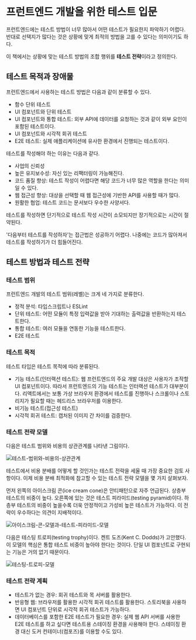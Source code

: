 # 프런트엔드 개발을 위한 테스트 입문

프런트엔드에는 테스트 방법이 너무 많아서 어떤 테스트가 필요한지 파악하기 어렵다. 반대로 선택지가 많다는 것은 상황에 맞게 최적의 방법을 고를 수 있다는 의미이기도 하다.

이 책에서는 상황에 맞는 테스트 방법의 조합 행위를 **테스트 전략**이라고 정의한다.

## 테스트 목적과 장애물

프런트엔드에서 사용하는 테스트 방법은 다음과 같이 분류할 수 있다.

- 함수 단위 테스트
- UI 컴포넌트와 단위 테스트
- UI 컴포넌트와 통합 테스트: 외부 API에 데이터를 요청하는 것과 같이 외부 요인이 포함된 테스트이다.
- UI 컴포넌트와 시각적 회귀 테스트
- E2E 테스트: 실제 애플리케이션에 유사한 환경에서 진행되는 테스트이다.

테스트를 작성해야 하는 이유는 다음과 같다.

- 사업의 신뢰성
- 높은 유지보수성: 자신 있는 리팩터링이 가능해진다.
- 코드 품질 향상: 테스트 작성이 어렵다면 해당 코드가 너무 많은 역할을 한다는 의미일 수 있다.
- 웹 접근성 향상: 대상을 선택할 때 웹 접근성에 기반한 API를 사용할 때가 많다.
- 원활한 협업: 테스트 코드는 문서보다 우수한 사양서다.

테스트를 작성하면 단기적으로 테스트 작성 시간이 소모되지만 장기적으로는 시간이 절약된다.

'다음부터 테스트를 작성하자'는 접근법은 성공하기 어렵다. 나중에는 코드가 많아져서 테스트를 작성하기가 더 힘들어진다.

## 테스트 방법과 테스트 전략

### 테스트 범위

프런트엔드 개발의 테스트 범위(레벨)는 크게 네 가지로 분류한다.

- 정적 분석: 타입스크립트나 ESLint
- 단위 테스트: 어떤 모듈이 특정 입력값을 받아 기대하는 출력값을 반환하는지 테스트한다.
- 통합 테스트: 여러 모듈을 연동한 기능을 테스트한다.
- E2E 테스트

### 테스트 목적

테스트 타입은 테스트 목적에 따라 분류된다.

- 기능 테스트(인터랙션 테스트): 웹 프런트엔드의 주요 개발 대상은 사용자가 조작할 UI 컴포넌트이다. 따라서 프런트엔드의 기능 테스트는 인터랙션 테스트가 대부분이다. 리액트에서는 보통 가상 브라우저 환경에서 테스트를 진행하나 스크롤이나 스토리지가 필요할 때는 헤드리스 브라우저를 이용한다.
- 비기능 테스트(접근성 테스트)
- 시각적 회귀 테스트: 캡처된 이미지 간 차이를 검증한다.

### 테스트 전략 모델

다음은 테스트 범위와 비용의 상관관계를 나타낸 그림이다.

![테스트-범위와-비용의-상관관계](https://github.com/user-attachments/assets/c2fa7459-fbed-41f1-9e3a-cb337478f3cd)

테스트에서 비용 분배를 어떻게 할 것인가는 테스트 전략을 세울 때 가장 중요한 검토 사항이다. 이제 비용 분배 최적화에 참고할 수 있는 테스트 전략 모델을 몇 가지 살펴보자.

먼저 왼쪽의 아이스크림 콘(ice cream cone)은 안티패턴으로 자주 언급된다. 상층부 테스트의 비중이 높다. 오른쪽에 있는 것은 테스트 피라미드(testing pyramid)이다. 하층부 테스트의 비중이 높을수록 더욱 안정적이고 가성비 높은 테스트가 가능하다. 이 전략이 우수하다는 의견이 지배적이다.

![아이스크림-콘-모델과-테스트-피라미드-모델](https://github.com/user-attachments/assets/ae222fa4-af11-4221-b2ea-f07bc6013335)

다음은 테스팅 트로피(testing trophy)이다. 켄트 도즈(Kent C. Dodds)가 고안했다. 이 모델의 핵심은 통합 테스트 비중이 높아야 한다는 것이다. 단일 UI 컴포넌트로 구현되는 기능은 거의 없기 때문이다.

![테스팅-트로피-모델](https://github.com/user-attachments/assets/2cb5bb25-a6e2-4ef6-afbb-0c5d6db5c113)

### 테스트 전략 계획

- 테스트가 없는 경우: 회귀 테스트와 목 서버를 활용한다.
- 반응형 웹: 브라우저를 활용한 시각적 회귀 테스트를 활용한다. 스토리북을 사용하면 UI 컴포넌트 단위로 시각적 회귀 테스트가 가능하다.
- 데이터베이스를 포함한 E2E 테스트가 필요한 경우: 실제 웹 API 서버를 사용한 E2E 테스트를 하고 싶다면 테스트용 스테이징 환경을 사용해야 한다. 스테이징 환경 대신 도커 컨테이너(컴포즈)를 이용할 수도 있다.
